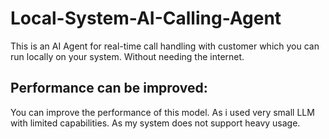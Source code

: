 # Local-System-AI-Calling-Agent

This is an AI Agent for real-time call handling with customer which you can run locally on your system. Without needing the internet.

## Performance can be improved:

You can improve the performance of this model. As i used very small LLM with limited capabilities. As my system does not support heavy usage. 
